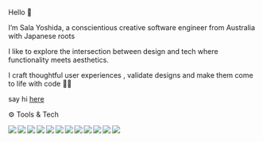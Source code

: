 Hello 👋

I’m Sala Yoshida, a conscientious creative software engineer from Australia with Japanese roots 

I like to explore the intersection between design and tech where functionality meets aesthetics. 

I craft thoughtful user experiences , validate designs and make them come to life with code 👩‍💻  

say hi [here](mailto:yoshidasala@gmail.com)

⚙️ Tools & Tech

<img align="left" img src="https://img.icons8.com/windows/50/ffffff/node-js.png"/>
<img align="left" img src="https://img.icons8.com/ios/50/ffffff/html-5.png"/>
<img align="left" img src="https://img.icons8.com/ios/50/ffffff/css3.png"/>
<img align="left" img src="https://img.icons8.com/ios/50/ffffff/react-native--v1.png"/>

<img align="left" img src="https://img.icons8.com/ios/50/ffffff/redux.png"/>
<img align="left" img src="https://img.icons8.com/windows/64/ffffff/nodejs.png"/>
<img align="left" img src="https://img.icons8.com/fluency-systems-filled/48/ffffff/merge-git.png"/>
<img align="left" img src="https://img.icons8.com/material-outlined/48/ffffff/github.png"/>
<img align="left" img src="https://img.icons8.com/ios-filled/50/ffffff/postgreesql.png"/>
<img align="left" img src="https://img.icons8.com/wired/50/ffffff/webpack.png"/>
<img align="left" img src="https://img.icons8.com/ios-filled/50/ffffff/adobe-illustrator.png"/>
<img align="left" img src="https://img.icons8.com/ios-filled/50/ffffff/adobe-xd.png"/>




